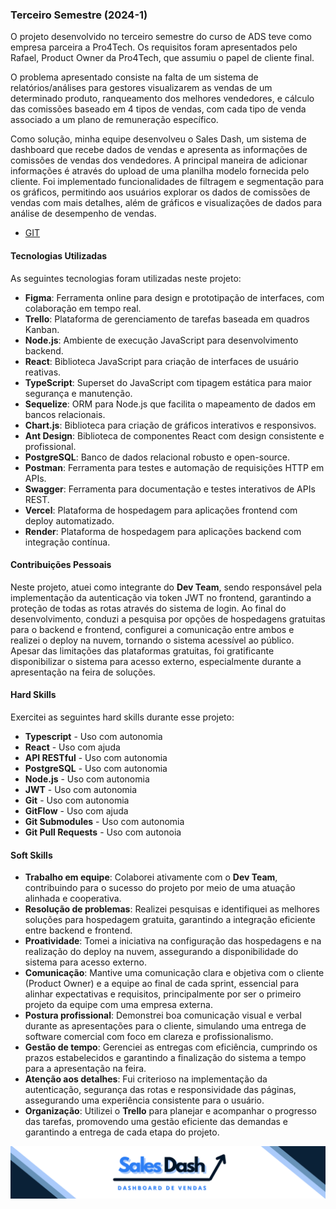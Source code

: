 ### Terceiro Semestre (2024-1)

O projeto desenvolvido no terceiro semestre do curso de ADS teve como empresa parceira a Pro4Tech. Os requisitos foram apresentados pelo Rafael, Product Owner da Pro4Tech, que assumiu o papel de cliente final.

O problema apresentado consiste na falta de um sistema de relatórios/análises para gestores visualizarem as vendas de um determinado produto, ranqueamento dos melhores vendedores, e cálculo das comissões baseado em 4 tipos de vendas, com cada tipo de venda associado a um plano de remuneração específico.

Como solução, minha equipe desenvolveu o Sales Dash, um sistema de dashboard que recebe dados de vendas e apresenta as informações de comissões de vendas dos vendedores. A principal maneira de adicionar informações é através do upload de uma planilha modelo fornecida pelo cliente. Foi implementado funcionalidades de filtragem e segmentação para os gráficos, permitindo aos usuários explorar os dados de comissões de vendas com mais detalhes, além de gráficos e visualizações de dados para análise de desempenho de vendas.

- [GIT](https://github.com/C0demain/sales-dash)

#### Tecnologias Utilizadas

As seguintes tecnologias foram utilizadas neste projeto:
- **Figma**: Ferramenta online para design e prototipação de interfaces, com colaboração em tempo real.  
- **Trello**: Plataforma de gerenciamento de tarefas baseada em quadros Kanban.  
- **Node.js**: Ambiente de execução JavaScript para desenvolvimento backend.  
- **React**: Biblioteca JavaScript para criação de interfaces de usuário reativas.  
- **TypeScript**: Superset do JavaScript com tipagem estática para maior segurança e manutenção.  
- **Sequelize**: ORM para Node.js que facilita o mapeamento de dados em bancos relacionais.  
- **Chart.js**: Biblioteca para criação de gráficos interativos e responsivos.  
- **Ant Design**: Biblioteca de componentes React com design consistente e profissional.  
- **PostgreSQL**: Banco de dados relacional robusto e open-source.  
- **Postman**: Ferramenta para testes e automação de requisições HTTP em APIs.  
- **Swagger**: Ferramenta para documentação e testes interativos de APIs REST.  
- **Vercel**: Plataforma de hospedagem para aplicações frontend com deploy automatizado.  
- **Render**: Plataforma de hospedagem para aplicações backend com integração contínua.

#### Contribuições Pessoais

Neste projeto, atuei como integrante do **Dev Team**, sendo responsável pela implementação da autenticação via token JWT no frontend, garantindo a proteção de todas as rotas através do sistema de login. Ao final do desenvolvimento, conduzi a pesquisa por opções de hospedagens gratuitas para o backend e frontend, configurei a comunicação entre ambos e realizei o deploy na nuvem, tornando o sistema acessível ao público. Apesar das limitações das plataformas gratuitas, foi gratificante disponibilizar o sistema para acesso externo, especialmente durante a apresentação na feira de soluções.

#### Hard Skills
Exercitei as seguintes hard skills durante esse projeto:
- **Typescript** - Uso com autonomia
- **React** - Uso com ajuda
- **API RESTful** - Uso com autonomia
- **PostgreSQL** - Uso com autonomia
- **Node.js** - Uso com autonomia
- **JWT** - Uso com autonomia
- **Git** - Uso com autonomia
- **GitFlow** - Uso com ajuda
- **Git Submodules** - Uso com autonomia
- **Git Pull Requests** - Uso com autonoia

#### Soft Skills
- **Trabalho em equipe**: Colaborei ativamente com o **Dev Team**, contribuindo para o sucesso do projeto por meio de uma atuação alinhada e cooperativa.  
- **Resolução de problemas**: Realizei pesquisas e identifiquei as melhores soluções para hospedagem gratuita, garantindo a integração eficiente entre backend e frontend.  
- **Proatividade**: Tomei a iniciativa na configuração das hospedagens e na realização do deploy na nuvem, assegurando a disponibilidade do sistema para acesso externo.  
- **Comunicação**: Mantive uma comunicação clara e objetiva com o cliente (Product Owner) e a equipe ao final de cada sprint, essencial para alinhar expectativas e requisitos, principalmente por ser o primeiro projeto da equipe com uma empresa externa.  
- **Postura profissional**: Demonstrei boa comunicação visual e verbal durante as apresentações para o cliente, simulando uma entrega de software comercial com foco em clareza e profissionalismo.  
- **Gestão de tempo**: Gerenciei as entregas com eficiência, cumprindo os prazos estabelecidos e garantindo a finalização do sistema a tempo para a apresentação na feira.  
- **Atenção aos detalhes**: Fui criterioso na implementação da autenticação, segurança das rotas e responsividade das páginas, assegurando uma experiência consistente para o usuário.  
- **Organização**: Utilizei o **Trello** para planejar e acompanhar o progresso das tarefas, promovendo uma gestão eficiente das demandas e garantindo a entrega de cada etapa do projeto.


<div align="center">
<img src="./Imagens/banner-sales-dash.png" alt="Parrot Logo" />
</div>